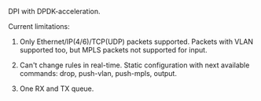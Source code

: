 DPI with DPDK-acceleration.

Current limitations:

1) Only Ethernet/IP(4/6)/TCP(UDP) packets supported. Packets with VLAN supported too, but MPLS packets not supported for input.

2) Can't change rules in real-time. Static configuration with next available commands: drop, push-vlan, push-mpls, output.

3) One RX and TX queue.
